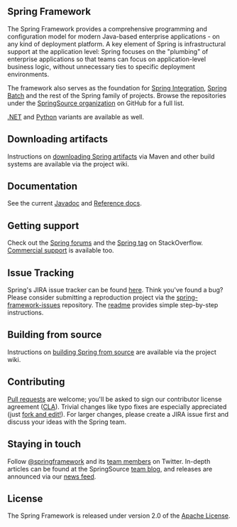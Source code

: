 ## Spring Framework
The Spring Framework provides a comprehensive programming and configuration model for modern
Java-based enterprise applications - on any kind of deployment platform. A key element of Spring is
infrastructural support at the application level: Spring focuses on the "plumbing" of enterprise
applications so that teams can focus on application-level business logic, without unnecessary ties
to specific deployment environments.

The framework also serves as the foundation for
[Spring Integration](https://github.com/SpringSource/spring-integration),
[Spring Batch](https://github.com/SpringSource/spring-batch) and the rest of the Spring family of
projects. Browse the repositories under the
[SpringSource organization](https://github.com/SpringSource) on GitHub for a full list.

[.NET](https://github.com/SpringSource/spring-net) and
[Python](https://github.com/SpringSource/spring-python) variants are available as well.

## Downloading artifacts
Instructions on
[downloading Spring artifacts](https://github.com/SpringSource/spring-framework/wiki/Downloading-Spring-artifacts)
via Maven and other build systems are available via the project wiki.

## Documentation
See the current [Javadoc](http://static.springsource.org/spring/docs/current/javadoc-api)
and [Reference docs](http://static.springsource.org/spring/docs/current/spring-framework-reference).

## Getting support
Check out the [Spring forums](http://forum.springsource.org) and the
[Spring tag](http://stackoverflow.com/questions/tagged/spring) on StackOverflow.
[Commercial support](http://springsource.com/support/springsupport) is available too.

## Issue Tracking
Spring's JIRA issue tracker can be found [here](http://jira.springsource.org/browse/SPR). Think
you've found a bug? Please consider submitting a reproduction project via the
[spring-framework-issues](https://github.com/springsource/spring-framework-issues) repository. The
[readme](https://github.com/springsource/spring-framework-issues#readme) provides simple
step-by-step instructions.

## Building from source
Instructions on
[building Spring from source](https://github.com/SpringSource/spring-framework/wiki/Building-from-source)
are available via the project wiki.

## Contributing
[Pull requests](http://help.github.com/send-pull-requests) are welcome; you'll be asked to sign our
contributor license agreement ([CLA](https://support.springsource.com/spring_committer_signup)).
Trivial changes like typo fixes are especially appreciated (just
[fork and edit!](https://github.com/blog/844-forking-with-the-edit-button)). For larger changes,
please create a JIRA issue first and discuss your ideas with the Spring team.

## Staying in touch
Follow [@springframework](http://twitter.com/springframework) and its
[team members](http://twitter.com/springframework/team/members) on Twitter. In-depth articles can be
found at the SpringSource [team blog](http://blog.springsource.org), and releases are announced via
our [news feed](http://www.springsource.org/news-events).

## License
The Spring Framework is released under version 2.0 of the
[Apache License](http://www.apache.org/licenses/LICENSE-2.0).
